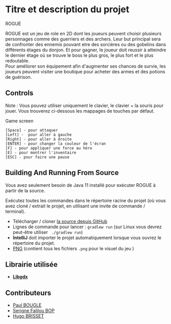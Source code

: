 
# Titre et description du projet 
ROGUE 

ROGUE est un jeu de role en 2D dont les joueurs peuvent choisir plusieurs personnages comme des guerriers et des archers. Leur but principal sera de confronter des ennemis pouvant etre des sorcières ou des gobelins dans différents étages du donjon. Et pour gagner, le joueur doit reussir à atteindre le dernier étage où se trouve le boss le plus gros, le plus fort et le plus redoutable.  
Pour améliorer son équipement afin d'augmenter ses chances de survie, les joueurs peuvent visiter une boutique pour acheter des armes et des potions de guérison.
   



## Controls
Note : Vous pouvez utiliser uniquement le clavier, le clavier + la souris pour jouer. Vous trouverez ci-dessous les mappages de touches par défaut.   

Game screen

    [Space] - pour attaquer 
    [Left] -  pour aller à gauche 
    [Right] - pour aller à droite 
    [ENTER] - pour changer la couleur de l'écran 
    [F] - pour appliquer une force au héro 
    [E] - pour montrer l'inventaire 
    [ESC] - pour faire une pause 



##  Building And Running From Source
Vous avez seulement besoin de Java 11 installé pour exécuter ROGUE à partir de la source.

Exécutez toutes les commandes dans le répertoire racine du projet (où vous avez cloné / extrait le projet, en utilisant une invite de commande / terminal).

- Télécharger / cloner [la source depuis GitHub](https://github.com/Cosinus1/Rogue.git)
- Lignes de commande pour lancer : `gradlew run` (sur Linux vous devrez peut-être utiliser ` ./gradlew run`)
- **IntelliJ** doit importer le projet automatiquement lorsque vous ouvrez le répertoire du projet.
- [PNG](https://github.com/Cosinus1/Rogue/tree/main/assets/PNG) (contient tous les fichiers `.png` pour le visuel du jeu )

## Librairie utilisée 

 - **[Libgdx](https://libgdx.com/)**

## Contributeurs
- [Paul BOUGLE](https://github.com/Cosinus1)
- [Serigne Falilou BOP](https://github.com/falilou14)  
- [Hugo BRISSET](https://github.com/hugobrisset) 



